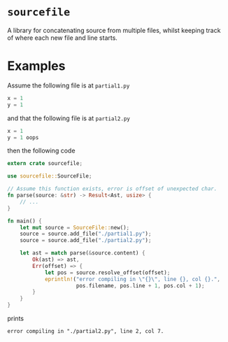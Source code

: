 # `sourcefile`

A library for concatenating source from multiple files, whilst keeping track of where each new file
and line starts.

# Examples

Assume the following file is at `partial1.py`

```python
x = 1
y = 1
```

and that the following file is at `partial2.py`

```python
x = 1
y = 1 oops
```

then the following code

```rust
extern crate sourcefile;

use sourcefile::SourceFile;

// Assume this function exists, error is offset of unexpected char.
fn parse(source: &str) -> Result<Ast, usize> {
    // ...
}

fn main() {
    let mut source = SourceFile::new();
    source = source.add_file("./partial1.py");
    source = source.add_file("./partial2.py");

    let ast = match parse(&source.content) {
        Ok(ast) => ast,
        Err(offset) => {
            let pos = source.resolve_offset(offset);
            eprintln!("error compiling in \"{}\", line {}, col {}.", 
                      pos.filename, pos.line + 1, pos.col + 1);
        }
    }
}
```

prints

```text
error compiling in "./partial2.py", line 2, col 7.
```


